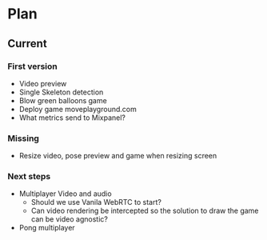 # Plan
## Current 

### First version
- Video preview
- Single Skeleton detection
- Blow green balloons game
- Deploy game moveplayground.com
- What metrics send to Mixpanel?

### Missing 
- Resize video, pose preview and game when resizing screen

### Next steps 
- Multiplayer Video and audio
    - Should we use Vanila WebRTC to start?
    - Can video rendering be intercepted so the solution to draw the game can be video agnostic?
- Pong multiplayer

